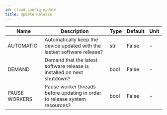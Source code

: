 ```yaml
---
id: cloud-config-update
title: Update Release
---
```


| Name | Description | Type | Default | Unit |
| ------ | ------ | ------ | ------ | ------ |
| AUTOMATIC | Automatically keep the device updated with the lastest software release? | str | False | - |
| DEMAND | Demand that the latest software release is installed on next shutdown? | bool | False | - |
| PAUSE WORKERS | Pause worker threads before updating in order to release system resources? | bool | False | - |
